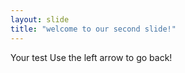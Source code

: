 ```yaml
---
layout: slide
title: "welcome to our second slide!"
---
```

Your test
Use the left arrow to go back!
